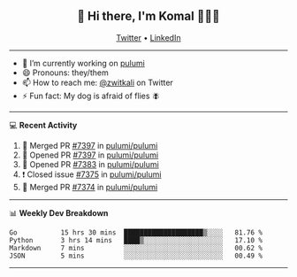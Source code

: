 <h2 align="center"> 👋 Hi there, I'm Komal 🧑🏾‍💻 </h2>
<p align="center">
    <a href="https://twitter.com/zwitkali">Twitter</a> •
    <a href="https://www.linkedin.com/in/komal-ali/">LinkedIn</a>
</p>

--------

- 🔭 I’m currently working on [pulumi](https://github.com/pulumi/pulumi)
- 😄 Pronouns: they/them
- 📫 How to reach me: [@zwitkali](https://twitter.com/zwitkali) on Twitter
- ⚡ Fun fact: My dog is afraid of flies 🪰

--------
💻 **Recent Activity**

<!--START_SECTION:activity-->
1. 🎉 Merged PR [#7397](https://github.com/pulumi/pulumi/pull/7397) in [pulumi/pulumi](https://github.com/pulumi/pulumi)
2. 💪 Opened PR [#7397](https://github.com/pulumi/pulumi/pull/7397) in [pulumi/pulumi](https://github.com/pulumi/pulumi)
3. 💪 Opened PR [#7383](https://github.com/pulumi/pulumi/pull/7383) in [pulumi/pulumi](https://github.com/pulumi/pulumi)
4. ❗️ Closed issue [#7375](https://github.com/pulumi/pulumi/issues/7375) in [pulumi/pulumi](https://github.com/pulumi/pulumi)
5. 🎉 Merged PR [#7374](https://github.com/pulumi/pulumi/pull/7374) in [pulumi/pulumi](https://github.com/pulumi/pulumi)
<!--END_SECTION:activity-->

--------

📊 **Weekly Dev Breakdown**
<!--START_SECTION:waka-->
```text
Go           15 hrs 30 mins  ████████████████████▒░░░░   81.76 % 
Python       3 hrs 14 mins   ████▒░░░░░░░░░░░░░░░░░░░░   17.10 % 
Markdown     7 mins          ░░░░░░░░░░░░░░░░░░░░░░░░░   00.62 % 
JSON         5 mins          ░░░░░░░░░░░░░░░░░░░░░░░░░   00.49 % 
```
<!--END_SECTION:waka-->

--------